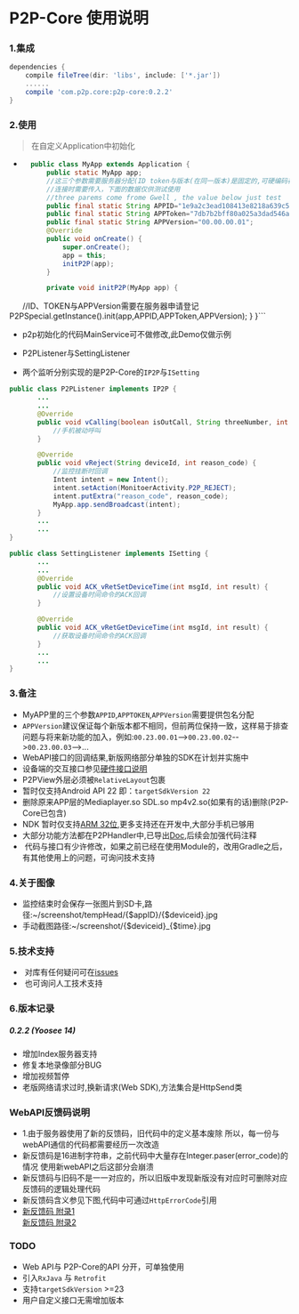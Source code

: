# P2P-Core 使用说明
### 1.集成
 
``` Groovy
dependencies {
    compile fileTree(dir: 'libs', include: ['*.jar'])
    ......
    compile 'com.p2p.core:p2p-core:0.2.2'
}
```    
### 2.使用  
> 在自定义Application中初始化  

* ```java
	public class MyApp extends Application {
    	public static MyApp app;
    	//这三个参数需要服务器分配(ID token与版本(在同一版本)是固定的,可硬编码在代码中。版本迭代时需要修改版本)
    	//连接时需要传入，下面的数据仅供测试使用
    	//three parems come frome Gwell , the value below just test
    	public final static String APPID="1e9a2c3ead108413e8218a639c540e44";
    	public final static String APPToken="7db7b2bff80a025a3dad546a4d5a6c3ee545568d4e0ce9609c0585c71c287d08";
    	public final static String APPVersion="00.00.00.01";
    	@Override
    	public void onCreate() {
        	super.onCreate();
        	app = this;
        	initP2P(app);
    	}

        private void initP2P(MyApp app) {
        	//ID、TOKEN与APPVersion需要在服务器申请登记
        	P2PSpecial.getInstance().init(app,APPID,APPToken,APPVersion);
    	}
}```

* p2p初始化的代码MainService可不做修改,此Demo仅做示例
   
* P2PListener与SettingListener

* 两个监听分别实现的是P2P-Core的`IP2P`与`ISetting`  

 ```java
public class P2PListener implements IP2P {
		...
		...
    	@Override
    	public void vCalling(boolean isOutCall, String threeNumber, int type) {
			//手机被动呼叫
    	}

    	@Override
    	public void vReject(String deviceId, int reason_code) {
    		//监控挂断时回调
        	Intent intent = new Intent();
        	intent.setAction(MonitoerActivity.P2P_REJECT);
        	intent.putExtra("reason_code", reason_code);
       		MyApp.app.sendBroadcast(intent);
    	}
    	...
		...
}
```  
 ```java
public class SettingListener implements ISetting {
		...
		...
    	@Override
    	public void ACK_vRetSetDeviceTime(int msgId, int result) {
			//设置设备时间命令的ACK回调
    	}

    	@Override
    	public void ACK_vRetGetDeviceTime(int msgId, int result) {
			//获取设备时间命令的ACK回调
    	}
    	...
		...
}
``` 
 
### 3.备注  
*  MyAPP里的三个参数`APPID`,`APPTOKEN`,`APPVersion`需要提供包名分配
*  `APPVersion`建议保证每个新版本都不相同，但前两位保持一致，这样易于排查问题与将来新功能的加入，例如:`00.23.00.01`-->`00.23.00.02`-->`00.23.00.03`-->...
*  WebAPI接口的回调结果,新版网络部分单独的SDK在计划并实施中
*  设备端的交互接口参见[硬件接口说明]()
*  P2PView外层必须被`RelativeLayout`包裹
*  暂时仅支持Android API 22 即：`targetSdkVersion 22`
*  删除原来APP层的Mediaplayer.so SDL.so mp4v2.so(如果有的话)删除(P2P-Core已包含)
*  NDK 暂时仅支持[ARM 32位](),更多支持还在开发中,大部分手机已够用
*  大部分功能方法都在P2PHandler中,已导出[Doc](http://ojk2xcyao.bkt.clouddn.com/index.html),后续会加强代码注释
*  代码与接口有少许修改，如果之前已经在使用Module的，改用Gradle之后，有其他使用上的问题，可询问技术支持

### 4.关于图像
*  监控结束时会保存一张图片到SD卡,路径:~/screenshot/tempHead/{$appID}/{$deviceid}.jpg
*  手动截图路径:~/screenshot/{$deviceid}_{$time}.jpg  

### 5.技术支持  
*  对库有任何疑问可在[issues](https://github.com/dxsdyhm/GwellDemo/issues/1)
*  也可询问人工技术支持  

### 6.版本记录
#####  0.2.2 (Yoosee 14)
* 增加Index服务器支持
* 修复本地录像部分BUG
* 增加视频暂停
* 老版网络请求过时,换新请求(Web SDK),方法集合是HttpSend类

### WebAPI反馈码说明

* 1.由于服务器使用了新的反馈码，旧代码中的定义基本废除
所以，每一份与webAPI通信的代码都需要经历一次改造
* 新反馈码是16进制字符串，之前代码中大量存在Integer.paser(error_code)的情况
使用新webAPI之后这部分会崩溃
* 新反馈码与旧码不是一一对应的，所以旧版中发现新版没有对应时可删除对应反馈码的逻辑处理代码
* 新反馈码含义参见下图,代码中可通过```HttpErrorCode```引用
* [新反馈码 附录1](http://7xp6ld.com1.z0.glb.clouddn.com/0001.jpg)  
  [新反馈码 附录2](http://7xp6ld.com1.z0.glb.clouddn.com/0002.jpg)

### TODO  
*  Web API与 P2P-Core的API 分开，可单独使用
*  引入`RxJava` 与 `Retrofit`
*  支持`targetSdkVersion` >=23
*  用户自定义接口无需增加版本
